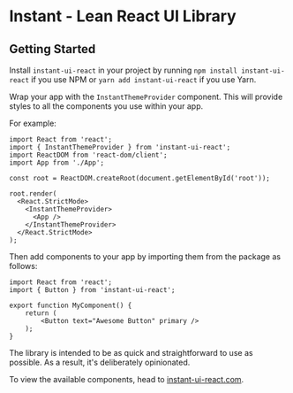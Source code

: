 # Instant - Lean React UI Library

## Getting Started

Install `instant-ui-react` in your project by running `npm install instant-ui-react` if you use NPM or `yarn add instant-ui-react` if you use Yarn.

Wrap your app with the `InstantThemeProvider` component. This will provide styles to all the components you use within your app.

For example:

```
import React from 'react';
import { InstantThemeProvider } from 'instant-ui-react';
import ReactDOM from 'react-dom/client';
import App from './App';

const root = ReactDOM.createRoot(document.getElementById('root'));

root.render(
  <React.StrictMode>
    <InstantThemeProvider>
      <App />
    </InstantThemeProvider>
  </React.StrictMode>
);
```

Then add components to your app by importing them from the package as follows:

```
import React from 'react';
import { Button } from 'instant-ui-react';

export function MyComponent() {
	return (
		<Button text="Awesome Button" primary />
	);
}
```

The library is intended to be as quick and straightforward to use as possible. As a result, it's deliberately opinionated.

To view the available components, head to [instant-ui-react.com](https://instant-ui-react.com).
